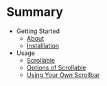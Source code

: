 # Summary

* Getting Started
  * [About](README.md)
  * [Installlation](install.md)
* Usage
  * [Scrollable](scrollable.md)
  * [Options of Scrollable](options.md)
  * [Using Your Own Scrollbar](scrollbar.md)

